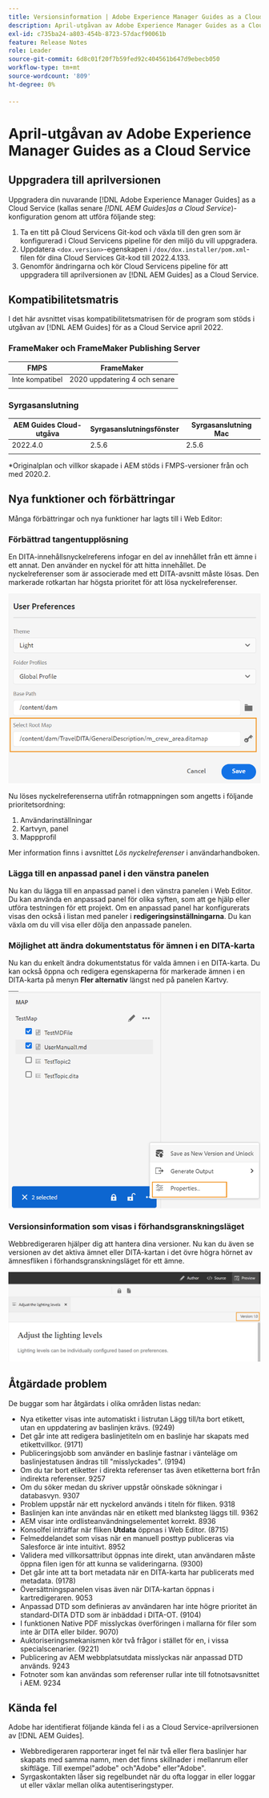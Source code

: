 ```yaml
---
title: Versionsinformation | Adobe Experience Manager Guides as a Cloud Service, aprilversion 2022
description: April-utgåvan av Adobe Experience Manager Guides as a Cloud Service
exl-id: c735ba24-a803-454b-8723-57dacf90061b
feature: Release Notes
role: Leader
source-git-commit: 6d8c01f20f7b59fed92c404561b647d9ebecb050
workflow-type: tm+mt
source-wordcount: '809'
ht-degree: 0%

---
```


# April-utgåvan av Adobe Experience Manager Guides as a Cloud Service

## Uppgradera till aprilversionen

Uppgradera din nuvarande [!DNL Adobe Experience Manager Guides] as a Cloud Service (kallas senare *[!DNL AEM Guides]as a Cloud Service*)-konfiguration genom att utföra följande steg:
1. Ta en titt på Cloud Servicens Git-kod och växla till den gren som är konfigurerad i Cloud Servicens pipeline för den miljö du vill uppgradera.
1. Uppdatera `<dox.version>`-egenskapen i `/dox/dox.installer/pom.xml`-filen för dina Cloud Services Git-kod till 2022.4.133.
1. Genomför ändringarna och kör Cloud Servicens pipeline för att uppgradera till aprilversionen av [!DNL AEM Guides] as a Cloud Service.

## Kompatibilitetsmatris

I det här avsnittet visas kompatibilitetsmatrisen för de program som stöds i utgåvan av [!DNL AEM Guides] för as a Cloud Service april 2022.

### FrameMaker och FrameMaker Publishing Server

| FMPS | FrameMaker |
| --- | --- |
| Inte kompatibel | 2020 uppdatering 4 och senare |
| | |


### Syrgasanslutning

| AEM Guides Cloud-utgåva | Syrgasanslutningsfönster | Syrgasanslutning Mac |
| --- | --- | --- |
| 2022.4.0 | 2.5.6 | 2.5.6 |
|  |  |  |

*Originalplan och villkor skapade i AEM stöds i FMPS-versioner från och med 2020.2.

## Nya funktioner och förbättringar

Många förbättringar och nya funktioner har lagts till i Web Editor:

### Förbättrad tangentupplösning

En DITA-innehållsnyckelreferens infogar en del av innehållet från ett ämne i ett annat. Den använder en nyckel för att hitta innehållet. De nyckelreferenser som är associerade med ett DITA-avsnitt måste lösas. Den markerade rotkartan har högsta prioritet för att lösa nyckelreferenser.

![dialogrutan för användarinställningar](assets/user-preferences.png)

Nu löses nyckelreferenserna utifrån rotmappningen som angetts i följande prioritetsordning:

1. Användarinställningar
1. Kartvyn, panel
1. Mappprofil

Mer information finns i avsnittet *Lös nyckelreferenser* i användarhandboken.

### Lägga till en anpassad panel i den vänstra panelen

Nu kan du lägga till en anpassad panel i den vänstra panelen i Web Editor. Du kan använda en anpassad panel för olika syften, som att ge hjälp eller utföra testningen för ett projekt. Om en anpassad panel har konfigurerats visas den också i listan med paneler i **redigeringsinställningarna**. Du kan växla om du vill visa eller dölja den anpassade panelen.

### Möjlighet att ändra dokumentstatus för ämnen i en DITA-karta

Nu kan du enkelt ändra dokumentstatus för valda ämnen i en DITA-karta. Du kan också öppna och redigera egenskaperna för markerade ämnen i en DITA-karta på menyn **Fler alternativ** längst ned på panelen Kartvy.

![valda ämnesegenskaper](assets/map-view-properties.png)

### Versionsinformation som visas i förhandsgranskningsläget

Webbredigeraren hjälper dig att hantera dina versioner. Nu kan du även se versionen av det aktiva ämnet eller DITA-kartan i det övre högra hörnet av ämnesfliken i förhandsgranskningsläget för ett ämne.

![förhandsgranskningsversion](assets/preview-version.png)

## Åtgärdade problem

De buggar som har åtgärdats i olika områden listas nedan:

* Nya etiketter visas inte automatiskt i listrutan Lägg till/ta bort etikett, utan en uppdatering av baslinjen krävs. (9249)
* Det går inte att redigera baslinjetiteln om en baslinje har skapats med etikettvillkor. (9171)
* Publiceringsjobb som använder en baslinje fastnar i vänteläge om baslinjestatusen ändras till &quot;misslyckades&quot;. (9194)
* Om du tar bort etiketter i direkta referenser tas även etiketterna bort från indirekta referenser. 9257
* Om du söker medan du skriver uppstår oönskade sökningar i databasvyn. 9307
* Problem uppstår när ett nyckelord används i titeln för fliken. 9318
* Baslinjen kan inte användas när en etikett med blanksteg läggs till. 9362
* AEM visar inte ordlisteanvändningselementet korrekt. 8936
* Konsolfel inträffar när fliken **Utdata** öppnas i Web Editor. (8715)
* Felmeddelandet som visas när en manuell posttyp publiceras via Salesforce är inte intuitivt. 8952
* Validera med villkorsattribut öppnas inte direkt, utan användaren måste öppna filen igen för att kunna se valideringarna. (9300)
* Det går inte att ta bort metadata när en DITA-karta har publicerats med metadata.  (9178)
* Översättningspanelen visas även när DITA-kartan öppnas i kartredigeraren. 9053
* Anpassad DTD som definieras av användaren har inte högre prioritet än standard-DITA DTD som är inbäddad i DITA-OT. (9104)
* I funktionen Native PDF misslyckas överföringen i mallarna för filer som inte är DITA eller bilder. 9070)
* Auktoriseringsmekanismen kör två frågor i stället för en, i vissa specialscenarier. (9221)
* Publicering av AEM webbplatsutdata misslyckas när anpassad DTD används. 9243
* Fotnoter som kan användas som referenser rullar inte till fotnotsavsnittet i AEM. 9234

## Kända fel

Adobe har identifierat följande kända fel i as a Cloud Service-aprilversionen av [!DNL AEM Guides].

* Webbredigeraren rapporterar inget fel när två eller flera baslinjer har skapats med samma namn, men det finns skillnader i mellanrum eller skiftläge. Till exempel&quot;adobe&quot; och&quot;Adobe&quot; eller&quot;Adobe&quot;.
* Syrgaskontakten låser sig regelbundet när du ofta loggar in eller loggar ut eller växlar mellan olika autentiseringstyper.

